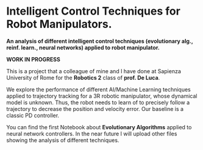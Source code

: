 # Intelligent Control Techniques for Robot Manipulators.
**An analysis of different intelligent control techniques (evolutionary alg., reinf. learn., neural networks) applied to robot manipulator.**

**WORK IN PROGRESS**

This is a project that a colleague of mine and I have done at Sapienza University of Rome for the **Robotics 2** class of **prof. De Luca**. 

We explore the performance of different AI/Machine Learning techniques applied to trajectory tracking for a 3R robotic manipulator, whose dynamical model is unknown. Thus, the robot needs to learn of to precisely follow a trajectory to decrease the position and velocity error.
Our baseline is a classic PD controller.

You can find the first Notebook about **Evolutionary Algorithms** applied to neural network controllers.
In the near future I will upload other files showing the analysis of different techniques.
